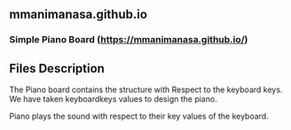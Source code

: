 ## mmanimanasa.github.io

### Simple Piano Board (https://mmanimanasa.github.io/)

## Files Description

The Piano board contains the structure with Respect to the keyboard keys. We have taken keyboardkeys values to design the piano.

Piano plays the sound with respect to their key values of the keyboard.
